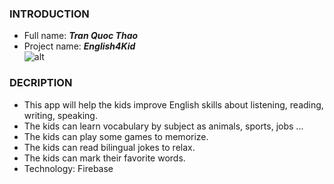 ### INTRODUCTION
  * Full name: ***Tran Quoc Thao*** <br/>
  * Project name: ***English4Kid*** <br/>
  ![alt](https://encrypted-tbn1.gstatic.com/images?q=tbn:ANd9GcT3Kn0OyazYiGOfCHuBP8mhX-_U0F74ygZnLc4jeWHAzOPSnIKNUQ) <br/>
### DECRIPTION
  * This app will help the kids improve English skills about listening, reading, writing, speaking. <br/>
  * The kids can learn vocabulary by subject as animals, sports, jobs ... <br/>
  * The kids can play some games to memorize. <br/>
  * The kids can read bilingual jokes to relax. <br/>
  * The kids can mark their favorite words. <br/>
  * Technology: Firebase <br/>
